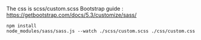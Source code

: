 The css is scss/custom.scss
Bootstrap guide :
https://getbootstrap.com/docs/5.3/customize/sass/

```
npm install
node_modules/sass/sass.js --watch ./scss/custom.scss ./css/custom.css
```